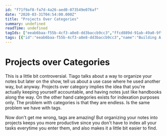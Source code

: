 ```yaml
---
id: "f71f9af8-fa7d-4a26-aed0-073549e076af"
date: "2020-03-31T04:54:00.000Z"
title: "Projects Over Categories"
summary: undefined
readTime: undefined
tagIds: ["eeab6baa-f55b-4cf3-a8e8-dd3baccb9cc3","ffcd889d-91ab-49a0-9ff6-e7192fced192"]
tags: [{"id":"eeab6baa-f55b-4cf3-a8e8-dd3baccb9cc3","name":"Building A Second Brain Podcast","icon":""},{"id":"ffcd889d-91ab-49a0-9ff6-e7192fced192","name":"Blog","icon":"🌐"}]
--- 
```

 
# Projects over Categories


This is a little bit controversial. Tiago talks about a way to organize your notes but later on the show, tell us about a use case where he used another way, but anyway. Projects over category implies the idea that you're actually keeping yourself accountable, and having notes just like handbooks along the way. On the other hand categories exists for indexation purposes only. The problem with categories is that they are endless. Is the same problem we have with tags.


Now don't get me wrong, tags are amazing! But organizing your notes into projects keeps you more productive since you don't have to index all your tasks everytime you enter them, and also makes it a little bit easier to find.

